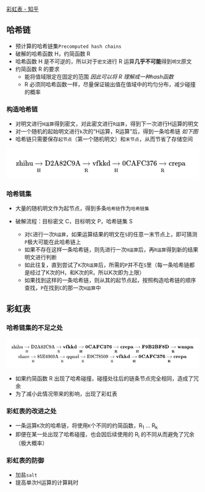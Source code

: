 [彩虹表 - 知乎](https://www.zhihu.com/question/19790488/answer/19290308) 

## 哈希链

- 预计算的哈希链集`Precomputed hash chains`
- 破解的哈希函数 H，约简函数 R
- 哈希函数 H 是不可逆的，所以对于`密文`进行 R 运算**几乎不可能**得到`明文`原文
- 约简函数 R 的要求
  - 能将值域限定在固定的范围 *因此可以将 R 理解成一种hash函数*
  - R 必须同哈希函数一样，尽量保证输出值在值域中的均匀分布，减少碰撞的概率

### 构造哈希链

- 对明文进行`H运算`得到密文，对此密文进行`R运算`，得到下一次进行H运算的明文
- 对一个随机的起始明文进行`k`次的“H运算，R运算”后，得到一条哈希链 *如下图*
- 哈希链只需要保存`起节点`（第一个随机明文）和`末节点`，从而节省了存储空间

![image-20200527214158559](image-20200527214158559.png)

### 哈希链集

- 大量的随机明文作为起节点，得到多条`哈希链`作为`哈希链集`

- 破解流程：目标密文 C，目标明文 P，哈希链集 S
  - 对`C`进行一次`R运算`，如果运算结果的明文在`S`的任意一末节点上，即可猜测`P`极大可能在此哈希链上
  - 如果不存在这样一条哈希链，则先进行一次`H运算`后，再`R运算`得到新的结果明文进行判断
  - 如此往复，直到尝试了`K`次`R运算`后，所需的`P`并不在`S`里（每一条哈希链都是经过了K次的H，和K次的R，所以K次即为上限）
  - 如果找到这样的一条哈希链，则从其的起节点起，按照构造哈希链的顺序查找，`P`在找到`C`的那一次`H运算`中

## 彩虹表

### 哈希链集的不足之处

![image-20200527221159710](image-20200527221159710.png)

- 如果约简函数 R 出现了哈希碰撞，碰撞处往后的链条节点完全相同，造成了冗余
- 为了减小此情况带来的影响，出现了彩虹表

### 彩虹表的改进之处

- 一条运算`K`次的哈希链，将使用`K`个不同的约简函数，R<sub>1</sub> ... R<sub>k</sub>
- 即便在某一处出现了哈希碰撞，也会因后续使用的 R<sub>i</sub> 的不同从而避免了冗余（极大概率）

### 彩虹表的防御

- 加盐`salt`
- 提高单次H运算的计算耗时